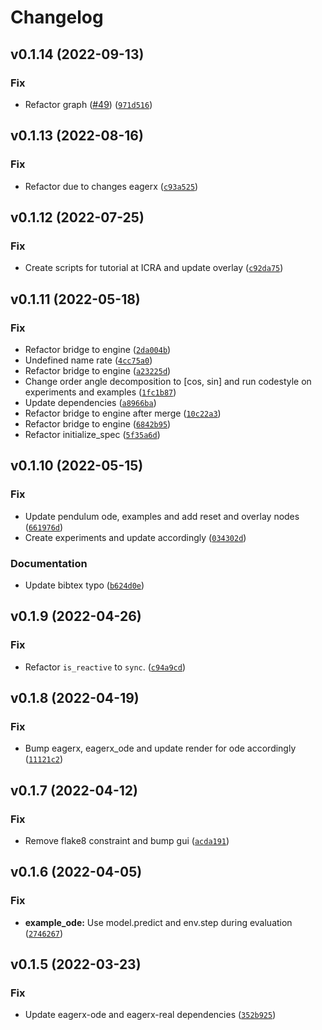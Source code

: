 # Changelog

<!--next-version-placeholder-->

## v0.1.14 (2022-09-13)
### Fix
* Refactor graph ([#49](https://github.com/eager-dev/eagerx_dcsc_setups/issues/49)) ([`971d516`](https://github.com/eager-dev/eagerx_dcsc_setups/commit/971d5162a08abbbb94d9b8aa802ba2855ee518d8))

## v0.1.13 (2022-08-16)
### Fix
* Refactor due to changes eagerx ([`c93a525`](https://github.com/eager-dev/eagerx_dcsc_setups/commit/c93a52568cdd51e1fec33f9f698d32f9dbac124a))

## v0.1.12 (2022-07-25)
### Fix
* Create scripts for tutorial at ICRA and update overlay ([`c92da75`](https://github.com/eager-dev/eagerx_dcsc_setups/commit/c92da75c1deb7e659020300ba301e72b68568c51))

## v0.1.11 (2022-05-18)
### Fix
* Refactor bridge to engine ([`2da004b`](https://github.com/eager-dev/eagerx_dcsc_setups/commit/2da004b2e11d734c656aaecf0be868038ae87776))
* Undefined name rate ([`4cc75a0`](https://github.com/eager-dev/eagerx_dcsc_setups/commit/4cc75a0ad4ee874f5c25294d6e40ab5eff8b0e52))
* Refactor bridge to engine ([`a23225d`](https://github.com/eager-dev/eagerx_dcsc_setups/commit/a23225dd5fff21a42921ffad4fd61ac25c70df75))
* Change order angle decomposition to [cos, sin] and run codestyle on experiments and examples ([`1fc1b87`](https://github.com/eager-dev/eagerx_dcsc_setups/commit/1fc1b87e68476f6f6155bccbfa1c59198ebdce16))
* Update dependencies ([`a8966ba`](https://github.com/eager-dev/eagerx_dcsc_setups/commit/a8966ba641b6738ffbadf0ece136bed6db0bea5d))
* Refactor bridge to engine after merge ([`10c22a3`](https://github.com/eager-dev/eagerx_dcsc_setups/commit/10c22a342beb7482c02a6a052c2ca8c3e1cf3057))
* Refactor bridge to engine ([`6842b95`](https://github.com/eager-dev/eagerx_dcsc_setups/commit/6842b959749e685aa484ac052c13c4c14084a1b4))
* Refactor initialize_spec ([`5f35a6d`](https://github.com/eager-dev/eagerx_dcsc_setups/commit/5f35a6dee39cbf71465c938e7a7d16e90fa628b9))

## v0.1.10 (2022-05-15)
### Fix
* Update pendulum ode, examples and add reset and overlay nodes ([`661976d`](https://github.com/eager-dev/eagerx_dcsc_setups/commit/661976d364f545f83c70aa27a356d59e0ffc5827))
* Create experiments and update accordingly ([`034302d`](https://github.com/eager-dev/eagerx_dcsc_setups/commit/034302d2b94feff6d1255012d3609a169e797b0a))

### Documentation
* Update  bibtex typo ([`b624d0e`](https://github.com/eager-dev/eagerx_dcsc_setups/commit/b624d0e5bc7e13ca4b3d86eaaae845dfb5bbfc7a))

## v0.1.9 (2022-04-26)
### Fix
* Refactor `is_reactive` to `sync`. ([`c94a9cd`](https://github.com/eager-dev/eagerx_dcsc_setups/commit/c94a9cd7491259673fd1924e8687d7d566421ac3))

## v0.1.8 (2022-04-19)
### Fix
* Bump eagerx, eagerx_ode and update render for ode accordingly ([`11121c2`](https://github.com/eager-dev/eagerx_dcsc_setups/commit/11121c21d844fd8fa5dc4b06144f271b98c9ca19))

## v0.1.7 (2022-04-12)
### Fix
* Remove flake8 constraint and bump gui ([`acda191`](https://github.com/eager-dev/eagerx_dcsc_setups/commit/acda191c9228fb341b4d339af84e66a837bac67c))

## v0.1.6 (2022-04-05)
### Fix
* **example_ode:** Use model.predict and env.step during evaluation ([`2746267`](https://github.com/eager-dev/eagerx_dcsc_setups/commit/2746267019fc37afd002c080477dcd5a202c866f))

## v0.1.5 (2022-03-23)
### Fix
* Update eagerx-ode and eagerx-real dependencies ([`352b925`](https://github.com/eager-dev/eagerx_dcsc_setups/commit/352b92531fb2968ccaac0d26c488bbb12010f02e))
